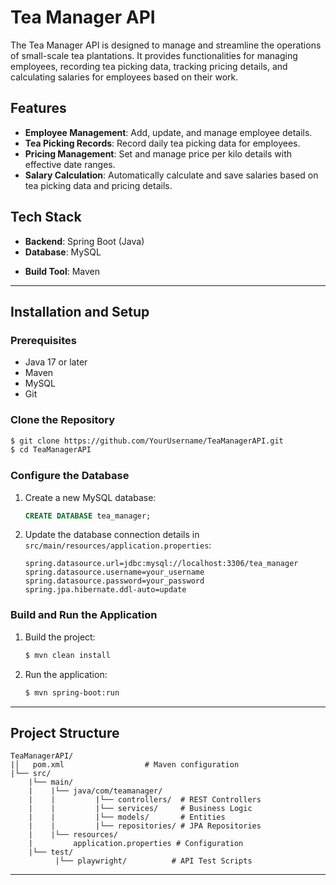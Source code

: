 # Tea Manager API

The Tea Manager API is designed to manage and streamline the operations of small-scale tea plantations. It provides functionalities for managing employees, recording tea picking data, tracking pricing details, and calculating salaries for employees based on their work.

## Features

- **Employee Management**: Add, update, and manage employee details.
- **Tea Picking Records**: Record daily tea picking data for employees.
- **Pricing Management**: Set and manage price per kilo details with effective date ranges.
- **Salary Calculation**: Automatically calculate and save salaries based on tea picking data and pricing details.

## Tech Stack

- **Backend**: Spring Boot (Java)
- **Database**: MySQL

[//]: # (- **Testing**: Playwright &#40;for API testing&#41;)
- **Build Tool**: Maven

---

## Installation and Setup

### Prerequisites

- Java 17 or later
- Maven
- MySQL
- Git

### Clone the Repository

```bash
$ git clone https://github.com/YourUsername/TeaManagerAPI.git
$ cd TeaManagerAPI
```

### Configure the Database

1. Create a new MySQL database:
   ```sql
   CREATE DATABASE tea_manager;
   ```
2. Update the database connection details in `src/main/resources/application.properties`:
   ```properties
   spring.datasource.url=jdbc:mysql://localhost:3306/tea_manager
   spring.datasource.username=your_username
   spring.datasource.password=your_password
   spring.jpa.hibernate.ddl-auto=update
   ```

### Build and Run the Application

1. Build the project:
   ```bash
   $ mvn clean install
   ```
2. Run the application:
   ```bash
   $ mvn spring-boot:run
   ```

---

## Project Structure

```
TeaManagerAPI/
|│   pom.xml                  # Maven configuration
|└── src/
    |└── main/
    |    |└── java/com/teamanager/
    |    |         |└── controllers/  # REST Controllers
    |    |         |└── services/     # Business Logic
    |    |         |└── models/       # Entities
    |    |         |└── repositories/ # JPA Repositories
    |    |└── resources/
    |         application.properties # Configuration
    |└── test/
          |└── playwright/          # API Test Scripts
```

---

[//]: # (## Usage)

[//]: # ()
[//]: # (### Example Salary Calculation)

[//]: # ()
[//]: # (1. Add an employee:)

[//]: # (   ```json)

[//]: # (   POST /api/employees)

[//]: # (   {)

[//]: # (     "name": "John Doe",)

[//]: # (     "role": "Picker")

[//]: # (   })

[//]: # (   ```)

[//]: # (2. Add a tea picking record:)

[//]: # (   ```json)

[//]: # (   POST /api/tea-picking-records)

[//]: # (   {)

[//]: # (     "employeeId": 1,)

[//]: # (     "weightPicked": 25,)

[//]: # (     "date": "2025-01-01")

[//]: # (   })

[//]: # (   ```)

[//]: # (3. Set price per kilo:)

[//]: # (   ```json)

[//]: # (   POST /api/price-per-kilo)

[//]: # (   {)

[//]: # (     "pricePerKilo": 100,)

[//]: # (     "effectiveDate": "2025-01-01",)

[//]: # (     "endDate": "2025-01-31")

[//]: # (   })

[//]: # (   ```)

[//]: # (4. Generate salary:)

[//]: # (   ```json)

[//]: # (   POST /api/salary/generate)

[//]: # (   {)

[//]: # (     "employeeId": 1,)

[//]: # (     "year": 2025,)

[//]: # (     "month": "JANUARY")

[//]: # (   })
[//]: # (   ```)

[//]: # (---)

[//]: # (## Running Tests)

[//]: # ()
[//]: # (### Prerequisites)

[//]: # ()
[//]: # (- Node.js and npm &#40;for Playwright&#41;)

[//]: # ()
[//]: # (### Install Playwright)

[//]: # ()
[//]: # (```bash)

[//]: # ($ npm install playwright)

[//]: # (```)

[//]: # ()
[//]: # (### Run Tests)

[//]: # ()
[//]: # (```bash)

[//]: # ($ npx playwright test)

[//]: # (```)